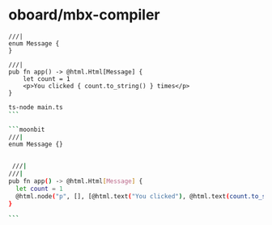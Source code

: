 # oboard/mbx-compiler


```moonbit
///|
enum Message {
}

///|
pub fn app() -> @html.Html[Message] {
    let count = 1
    <p>You clicked { count.to_string() } times</p>
}
```

````bash
ts-node main.ts
```

```moonbit
///|
enum Message {}


 ///|
///|
pub fn app() -> @html.Html[Message] {
  let count = 1
  @html.node("p", [], [@html.text("You clicked"), @html.text(count.to_string())])
}

```